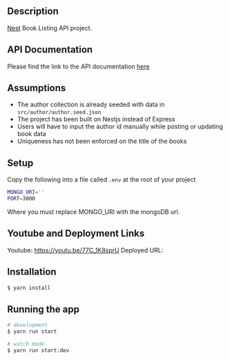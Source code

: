 ## Description

[Nest](https://github.com/nestjs/nest) Book Listing API project.

## API Documentation

Please find the link to the API documentation [here](https://documenter.getpostman.com/view/13394159/2s9YXb95k3)

## Assumptions

- The author collection is already seeded with data in `src/author/author.seed.json`
- The project has been built on Nestjs instead of Express
- Users will have to input the author id manually while posting or updating book data
- Uniqueness has not been enforced on the title of the books

## Setup

Copy the following into a file called `.env` at the root of your project

```bash
MONGO_URI=''
PORT=3000
```

Where you must replace MONGO_URI with the mongoDB url.

## Youtube and Deployment Links

Youtube: https://youtu.be/77C_1K8sprU
Deployed URL:

## Installation

```bash
$ yarn install
```

## Running the app

```bash
# development
$ yarn run start

# watch mode
$ yarn run start:dev
```
